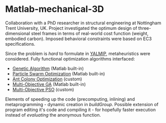 # Matlab-mechanical-3D
Collaboration with a PhD researcher in structural engineering at Nottingham Trent University, UK. Project investigated the optimum design of three-dimensional steel frames in terms of real-world cost function (weight, embodied carbon). Imposed behavioral constraints were based on EC3 specifications.

Since the problem is _hard_ to formulate in [YALMIP](https://yalmip.github.io/), metaheuristics were considered. Fully functional optimization algorithms interfaced:
* [Genetic Algorithm](https://www.springer.com/gp/book/9783319521558) (Matlab built-in)
* [Particle Swarm Optimization](https://www.springer.com/gp/book/9783642378454) (Matlab built-in)
* [Ant Colony Optimization](https://www.springer.com/gp/book/9783030673796) (custom)
* [Multi-Objective GA](https://www.springer.com/gp/book/9789811314704) (Matlab built-in)
* [Multi-Objective PSO](https://www.springer.com/gp/book/9783642051647) (custom)

Elements of speeding up the code (precomputing, inlining) and metaprogramming - dynamic creation in _buildGroup_. Possible extension of program editing it's code and compiling it - for hopefully faster execution instead of _evaluating_ the anonymous function.
